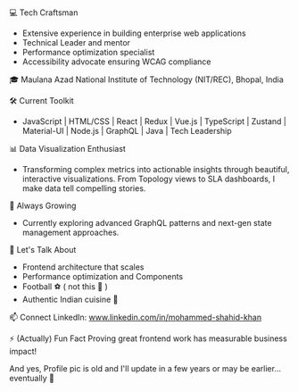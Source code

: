 <!--
**shahidify/shahidify** is a ✨ _special_ ✨ repository because its `README.md` (this file) appears on your GitHub profile.
-->

💻 Tech Craftsman
- Extensive experience in building enterprise web applications
- Technical Leader and mentor
- Performance optimization specialist
- Accessibility advocate ensuring WCAG compliance

🎓 Maulana Azad National Institute of Technology (NIT/REC), Bhopal, India 

🛠️ Current Toolkit
- JavaScript | HTML/CSS |  React | Redux | Vue.js | TypeScript | Zustand | Material-UI | Node.js | GraphQL | Java | Tech Leadership

📊 Data Visualization Enthusiast
- Transforming complex metrics into actionable insights through beautiful, interactive visualizations. From Topology views to SLA dashboards, I make data tell compelling stories.

🌱 Always Growing
- Currently exploring advanced GraphQL patterns and next-gen state management approaches.

💬 Let's Talk About
- Frontend architecture that scales
- Performance optimization and Components
- Football ⚽️ ( not this 🏈 )
- Authentic Indian cuisine 🍛

📫 Connect
LinkedIn: www.linkedin.com/in/mohammed-shahid-khan

⚡ (Actually) Fun Fact
Proving great frontend work has measurable business impact!

And yes, Profile pic is old and I'll update in a few years or may be earlier... eventually 📸

